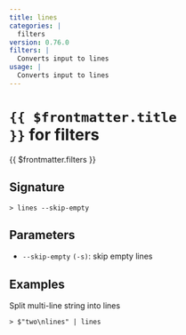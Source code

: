 ```yaml
---
title: lines
categories: |
  filters
version: 0.76.0
filters: |
  Converts input to lines
usage: |
  Converts input to lines
---
```


# <code>{{ $frontmatter.title }}</code> for filters

<div class='command-title'>{{ $frontmatter.filters }}</div>

## Signature

```> lines --skip-empty```

## Parameters

 -  `--skip-empty` `(-s)`: skip empty lines

## Examples

Split multi-line string into lines
```shell
> $"two\nlines" | lines
```
